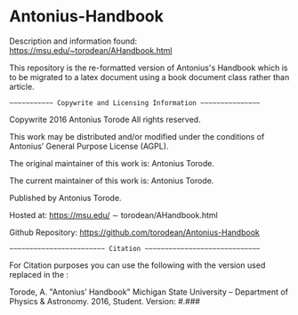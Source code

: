 # Antonius-Handbook
Description and information found: https://msu.edu/~torodean/AHandbook.html

This repository is the re-formatted version of Antonius's Handbook which is to be migrated to a latex document using a book document class rather than article.

~~~~~~~~~~~~~~~~~~~~~~~~~~~~~~~~~~~~~~~~~~~~~~~~~~~~~~~~~~~~~~~
~~~~~~~~~~~ Copywrite and Licensing Information ~~~~~~~~~~~~~~~
~~~~~~~~~~~~~~~~~~~~~~~~~~~~~~~~~~~~~~~~~~~~~~~~~~~~~~~~~~~~~~~

Copywrite 2016 Antonius Torode All rights reserved.

This work may be distributed and/or modified under the conditions of Antonius’ General Purpose License (AGPL).

The original maintainer of this work is: Antonius Torode.

The current maintainer of this work is: Antonius Torode.

Published by Antonius Torode.

Hosted at: https://msu.edu/ ∼ torodean/AHandbook.html

Github Repository: https://github.com/torodean/Antonius-Handbook

~~~~~~~~~~~~~~~~~~~~~~~~~~~~~~~~~~~~~~~~~~~~~~~~~~~~~~~~~~~~~~~
~~~~~~~~~~~~~~~~~~~~~~~~ Citation ~~~~~~~~~~~~~~~~~~~~~~~~~~~~~
~~~~~~~~~~~~~~~~~~~~~~~~~~~~~~~~~~~~~~~~~~~~~~~~~~~~~~~~~~~~~~~

For Citation purposes you can use the following with the version used replaced in the :

Torode, A. "Antonius’ Handbook" Michigan State University – Department of Physics & Astronomy. 2016, Student. Version: #.###





